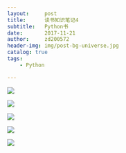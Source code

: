 ```yaml
---
layout:     post
title:      读书知识笔记4
subtitle:   Python书
date:       2017-11-21
author:     zd200572
header-img: img/post-bg-universe.jpg
catalog: true
tags:
    - Python

---
```




![](http://owxbk335s.bkt.clouddn.com/python.jpg)



![](http://owxbk335s.bkt.clouddn.com/python2.jpg)

![](http://owxbk335s.bkt.clouddn.com/python3.jpg)

![](http://owxbk335s.bkt.clouddn.com/python4.jpg)

![](http://owxbk335s.bkt.clouddn.com/python4.jpg)

